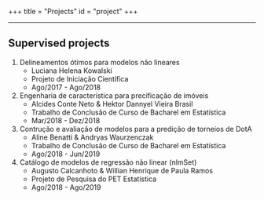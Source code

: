 +++
title = "Projects"
id = "project"
+++

----------------------------------------------------------------------

## Supervised projects

<ol>
<li>Delineamentos ótimos para modelos não lineares
<ul class="fa-ul">
  <li><i class="fa fa-li fa-user"></i>Luciana Helena Kowalski</li>
  <li><i class="fa fa-li fa-graduation-cap"></i>Projeto de Iniciação Científica</li>
  <li><i class="fa fa-li fa-calendar"></i>Ago/2017 - Ago/2018</li>
</ul>
</li>
<li>Engenharia de característica para precificação de imóveis
<ul class="fa-ul">
  <li><i class="fa fa-li fa-users"></i>Alcides Conte Neto & Hektor Dannyel Vieira Brasil</li>
  <li><i class="fa fa-li fa-graduation-cap"></i>Trabalho de Conclusão de Curso de Bacharel em Estatística</li>
  <li><i class="fa fa-li fa-calendar"></i>Mar/2018 - Dez/2018</li>
</ul>
</li>
<li>Contrução e avaliação de modelos para a predição de torneios de DotA
<ul class="fa-ul">
  <li><i class="fa fa-li fa-users"></i>Aline Benatti & Andryas Waurzenczak</li>
  <li><i class="fa fa-li fa-graduation-cap"></i>Trabalho de Conclusão de Curso de Bacharel em Estatística</li>
  <li><i class="fa fa-li fa-calendar"></i>Ago/2018 - Jun/2019</li>
</ul>
</li>
<li>Catálogo de modelos de regressão não linear (nlmSet)
<ul class="fa-ul">
  <li><i class="fa fa-li fa-users"></i>Augusto Calcanhoto & Willian Henrique de Paula Ramos</li>
  <li><i class="fa fa-li fa-graduation-cap"></i>Projeto de Pesquisa do PET Estatística</li>
  <li><i class="fa fa-li fa-calendar"></i>Ago/2018 - Ago/2019</li>
</ul>
</li>
<ol>
